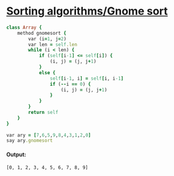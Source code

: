 [1]: https://rosettacode.org/wiki/Sorting_algorithms/Gnome_sort

# [Sorting algorithms/Gnome sort][1]

```ruby
class Array {
    method gnomesort {
        var (i=1, j=2)
        var len = self.len
        while (i < len) {
            if (self[i-1] <= self[i]) {
                (i, j) = (j, j+1)
            }
            else {
                self[i-1, i] = self[i, i-1]
                if (--i == 0) {
                    (i, j) = (j, j+1)
                }
            }
        }
        return self
    }
}
 
var ary = [7,6,5,9,8,4,3,1,2,0]
say ary.gnomesort
```

#### Output:
```
[0, 1, 2, 3, 4, 5, 6, 7, 8, 9]
```
